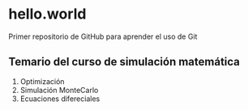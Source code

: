 # hello.world
Primer repositorio de GitHub para aprender el uso de Git


## Temario del curso de simulación matemática
1. Optimización
2. Simulación MonteCarlo
3. Ecuaciones difereciales
